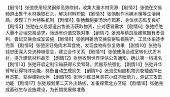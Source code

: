 【剧情1】张弛使用轻灵钢斧高效砍树，收集大量木材资源
【剧情2】张弛在交易频道出售干木材换取石头，解决材料短缺
【剧情3】张弛制作木碗木筷等生活用品，发现工作台特殊机制
【剧情4】张弛煮制姜汤治疗风寒，身体状态恢复良好
【剧情5】张弛在交易频道出售姜汤获取物资，应对感冒需求
【剧情6】张弛拒绝大量不合理交易请求，筛选有价值交换对象
【剧情7】张弛与精良级建筑拥有者谈判，尝试交换合成室设施
【剧情8】张弛用姜汤交换获得铁镐铁铲，工具体系逐步完善
【剧情9】张弛烹饪兔肉木耳食物，发现食物有恢复效果
【剧情10】张弛与钱忠田深入交流种植信息，建立合作关系
【剧情11】张弛使用合成室转化优质木材，提升建筑材料品质
【剧情12】张弛收到世界评估公告通知，确认第一档排名
【剧情13】张弛开启定制宝箱获得玄灵臂弩，武器系统强化
【剧情14】张弛升华臂弩获得特殊功能，具备自动生成箭矢
【剧情15】张弛使用随机物资卷轴选择日月灵花，获得植物伙伴
【剧情16】张弛训练日月灵花小红基础能力，测试其攻击功能
【剧情17】张弛规划第二天外出路线，准备探索北方区域
【剧情18】张弛完成基础生存设施建设，为长期发展做准备